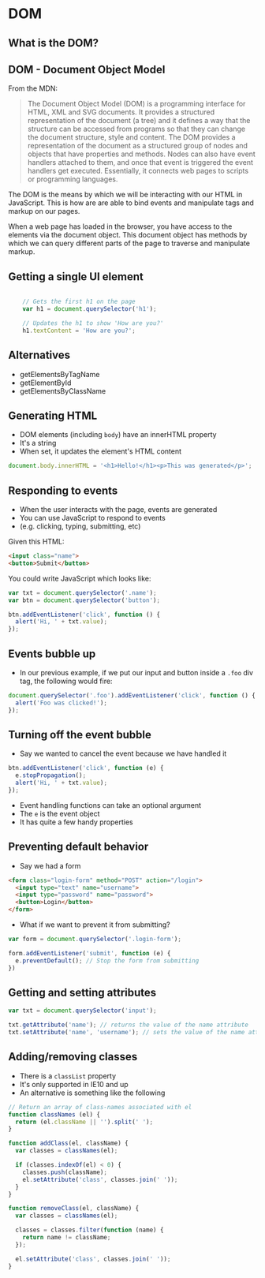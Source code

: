 # DOM

## What is the DOM?

## DOM - Document Object Model

From the MDN:
<blockquote>
The Document Object Model (DOM) is a programming interface for HTML, XML and SVG documents. It provides a structured representation of the document (a tree) and it defines a way that the structure can be accessed from programs so that they can change the document structure, style and content. The DOM provides a representation of the document as a structured group of nodes and objects that have properties and methods. Nodes can also have event handlers attached to them, and once that event is triggered the event handlers get executed. Essentially, it connects web pages to scripts or programming languages.
</blockquote>

The DOM is the means by which we will be interacting with our HTML in JavaScript.  This is how are are able to bind events and manipulate tags and markup on our pages.

When a web page has loaded in the browser, you have access to the elements via the document object.  This document object has methods by which we can query different parts of the page to traverse and manipulate markup.

## Getting a single UI element

```javascript

    // Gets the first h1 on the page
    var h1 = document.querySelector('h1');

    // Updates the h1 to show 'How are you?'
    h1.textContent = 'How are you?';

```

## Alternatives

- getElementsByTagName
- getElementById
- getElementsByClassName

## Generating HTML

- DOM elements (including `body`) have an innerHTML property
- It's a string
- When set, it updates the element's HTML content

```javascript
document.body.innerHTML = '<h1>Hello!</h1><p>This was generated</p>';

```

## Responding to events

- When the user interacts with the page, events are generated
- You can use JavaScript to respond to events
- (e.g. clicking, typing, submitting, etc)

Given this HTML:

```html
<input class="name">
<button>Submit</button>
```

You could write JavaScript which looks like:

```javascript
var txt = document.querySelector('.name');
var btn = document.querySelector('button');

btn.addEventListener('click', function () {
  alert('Hi, ' + txt.value);
});
```

## Events bubble up

- In our previous example, if we put our input and button inside a `.foo` div tag, the following would fire:

```javascript
document.querySelector('.foo').addEventListener('click', function () {
  alert('Foo was clicked!');
});
```

## Turning off the event bubble

- Say we wanted to cancel the event because we have handled it

```javascript
btn.addEventListener('click', function (e) {
  e.stopPropagation();
  alert('Hi, ' + txt.value);
});
```

- Event handling functions can take an optional argument
- The `e` is the event object
- It has quite a few handy properties

## Preventing default behavior

- Say we had a form

```html
<form class="login-form" method="POST" action="/login">
  <input type="text" name="username">
  <input type="password" name="password">
  <button>Login</button>
</form>
```

- What if we want to prevent it from submitting?

```javascript
var form = document.querySelector('.login-form');

form.addEventListener('submit', function (e) {
  e.preventDefault(); // Stop the form from submitting
})
```

## Getting and setting attributes

```javascript
var txt = document.querySelector('input');

txt.getAttribute('name'); // returns the value of the name attribute
txt.setAttribute('name', 'username'); // sets the value of the name attribute
```

## Adding/removing classes

- There is a `classList` property
- It's only supported in IE10 and up
- An alternative is something like the following

```javascript
// Return an array of class-names associated with el
function classNames (el) {
  return (el.className || '').split(' ');
}
```

```javascript
function addClass(el, className) {
  var classes = classNames(el);

  if (classes.indexOf(el) < 0) {
    classes.push(className);
    el.setAttribute('class', classes.join(' '));
  }
}
```

```javascript
function removeClass(el, className) {
  var classes = classNames(el);

  classes = classes.filter(function (name) {
    return name != className;
  });

  el.setAttribute('class', classes.join(' '));
}
```
